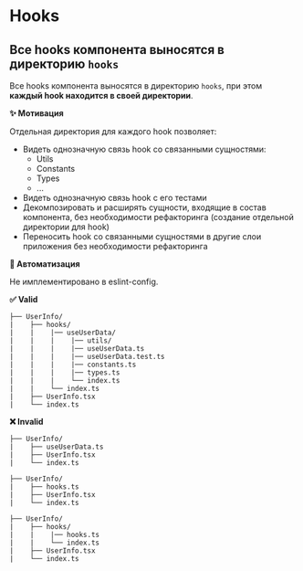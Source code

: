 # Hooks

## Все hooks компонента выносятся в директорию `hooks`

Все hooks компонента выносятся в директорию `hooks`, при этом **каждый hook находится в своей директории**.

**✨ Мотивация**

Отдельная директория для каждого hook позволяет:
- Видеть однозначную связь hook со связанными сущностями:
  - Utils
  - Constants
  - Types
  - ...
- Видеть однозначную связь hook с его тестами
- Декомпозировать и расширять сущности, входящие в состав компонента, без необходимости рефакторинга (создание отдельной директории для hook)
- Переносить hook со связанными сущностями в другие слои приложения без необходимости рефакторинга

**🤖 Автоматизация**

Не имплементировано в eslint-config.

**✅ Valid**

```
├── UserInfo/
|    ├── hooks/
|    |    |── useUserData/
|    |    |    |── utils/
|    |    |    |── useUserData.ts
|    |    |    |── useUserData.test.ts
|    |    |    |── constants.ts
|    |    |    |── types.ts
|    |    |    └── index.ts
|    |    └── index.ts
|    ├── UserInfo.tsx
|    └── index.ts
```


**❌ Invalid**

```
├── UserInfo/
|    ├── useUserData.ts
|    ├── UserInfo.tsx
|    └── index.ts
```

```
├── UserInfo/
|    ├── hooks.ts
|    ├── UserInfo.tsx
|    └── index.ts
```

```
├── UserInfo/
|    ├── hooks/
|    |    |── hooks.ts
|    |    └── index.ts
|    ├── UserInfo.tsx
|    └── index.ts
```
